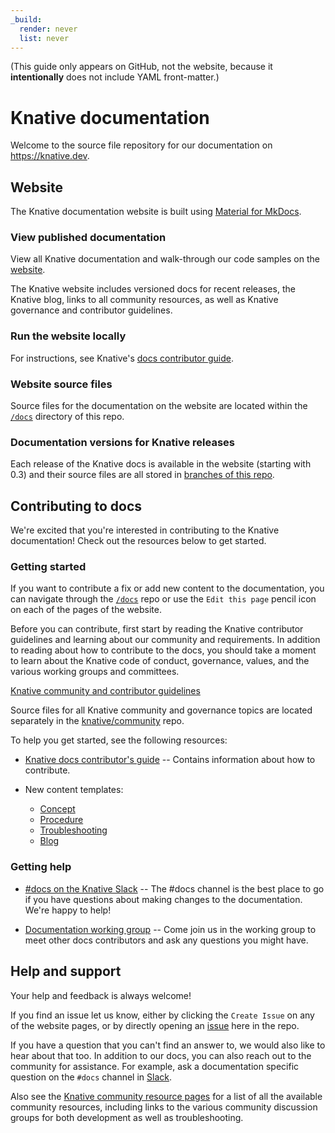 ```yaml
---
_build:
  render: never
  list: never
---
```

(This guide only appears on GitHub, not the website, because it
**intentionally** does not include YAML front-matter.)

# Knative documentation

Welcome to the source file repository for our documentation on
https://knative.dev.

## Website

The Knative documentation website is built using [Material for MkDocs](https://squidfunk.github.io/mkdocs-material/).

### View published documentation

View all Knative documentation and walk-through our code samples on the
[website](https://knative.dev).

The Knative website includes versioned docs for recent releases, the Knative
blog, links to all community resources, as well as Knative governance and
contributor guidelines.

### Run the website locally

For instructions, see Knative's [docs contributor guide](contribute-to-docs/getting-started/previewing-docs-locally.md).

### Website source files

Source files for the documentation on the website are located within the
[`/docs`](docs) directory of this repo.

### Documentation versions for Knative releases

Each release of the Knative docs is available in the website (starting with
0.3) and their source files are all stored in
[branches of this repo](doc-releases.md).

## Contributing to docs

We're excited that you're interested in contributing to the Knative documentation! Check out the resources below to get started.

### Getting started

If you want to contribute a fix or add new content to the documentation, you can
navigate through the [`/docs`](docs) repo or use the `Edit this page` pencil icon on each of the pages of
the website.

Before you can contribute, first start by reading the Knative contributor
guidelines and learning about our community and requirements. In addition to
reading about how to contribute to the docs, you should take a moment to learn
about the Knative code of conduct, governance, values, and the various working
groups and committees.

[Knative community and contributor guidelines](https://github.com/knative/community/)

Source files for all Knative community and governance topics are located
separately in the [knative/community](https://github.com/knative/community/)
repo.

To help you get started, see the following resources:

- [Knative docs contributor's guide](contribute-to-docs/README.md) -- Contains information about how
  to contribute.

- New content templates:
  - [Concept](contribute-to-docs/templates/template-concept.md)
  - [Procedure](contribute-to-docs/templates/template-procedure.md)
  - [Troubleshooting](contribute-to-docs/templates/template-troubleshooting.md)
  - [Blog](contribute-to-docs/templates/template-blog-entry.md)

### Getting help

- [#docs on the Knative Slack](https://slack.knative.dev) -- The #docs channel
  is the best place to go if you have questions about making changes to the
  documentation. We're happy to help!

- [Documentation working group](https://github.com/knative/community/blob/main/working-groups/WORKING-GROUPS.md#documentation) -- Come join
  us in the working group to meet other docs contributors and ask any questions
  you might have.

## Help and support

Your help and feedback is always welcome!

If you find an issue let us know, either by clicking the `Create Issue` on any
of the website pages, or by directly opening an
[issue](https://github.com/knative/docs/issues/new/choose) here in the repo.

If you have a question that you can't find an answer to, we would also like to
hear about that too. In addition to our docs, you can also reach out to the
community for assistance. For example, ask a documentation specific question on
the `#docs` channel in [Slack](https://knative.slack.com/).

Also see the [Knative community resource pages](https://knative.dev/docs/community/)
for a list of all the available community resources, including links to the
various community discussion groups for both development as well as
troubleshooting.
